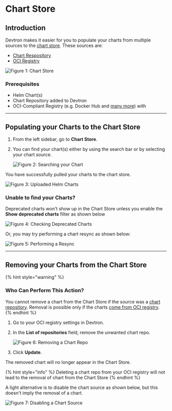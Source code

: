 # Chart Store

## Introduction

Devtron makes it easier for you to populate your charts from multiple sources to the [chart store](../../reference/glossary.md#chart-store). These sources are: 
* [Chart Respository](../global-configurations/chart-repo.md)
* [OCI Registry](../global-configurations/container-registries.md#use-as-chart-repository)

![Figure 1: Chart Store](https://devtron-public-asset.s3.us-east-2.amazonaws.com/images/deploy-chart/overview-of-charts/chart-store-main.jpg)

### Prerequisites 

* Helm Chart(s)
* Chart Repository added to Devtron
* OCI-Compliant Registry (e.g. Docker Hub and [many more](../global-configurations/container-registries.md#supported-registry-providers)) with 

---

## Populating your Charts to the Chart Store

1. From the left sidebar, go to **Chart Store**.

2. You can find your chart(s) either by using the search bar or by selecting your chart source.

    ![Figure 2: Searching your Chart](https://devtron-public-asset.s3.us-east-2.amazonaws.com/images/use-cases/oci-pull/chart-search.jpg)

You have successfully pulled your charts to the chart store.

![Figure 3: Uploaded Helm Charts](https://devtron-public-asset.s3.us-east-2.amazonaws.com/images/use-cases/oci-pull/chart-list.jpg)

### Unable to find your Charts?

Deprecated charts won't show up in the Chart Store unless you enable the **Show deprecated charts** filter as shown below

![Figure 4: Checking Deprecated Charts](https://devtron-public-asset.s3.us-east-2.amazonaws.com/images/use-cases/oci-pull/deprecated.jpg)

Or, you may try performing a chart resync as shown below:

![Figure 5: Performing a Resync](https://devtron-public-asset.s3.us-east-2.amazonaws.com/images/use-cases/oci-pull/chart-sync.jpg)

---


## Removing your Charts from the Chart Store

{% hint style="warning" %}
### Who Can Perform This Action?
You cannot remove a chart from the Chart Store if the source was a [chart repository](../global-configurations/chart-repo.md). Removal is possible only if the charts [come from OCI registry](../global-configurations/container-registries.md#push-helm-packages).
{% endhint %}

1. Go to your OCI registry settings in Devtron.

2. In the **List of repositories** field, remove the unwanted chart repo.

    ![Figure 6: Removing a Chart Repo](https://devtron-public-asset.s3.us-east-2.amazonaws.com/images/use-cases/oci-pull/remove-chart-repo.jpg)

3. Click **Update**.

The removed chart will no longer appear in the Chart Store.

{% hint style="info" %}
Deleting a chart repo from your OCI registry will not lead to the removal of chart from the Chart Store
{% endhint %}

A light alternative is to disable the chart source as shown below, but this doesn't imply the removal of a chart.

![Figure 7: Disabling a Chart Source](https://devtron-public-asset.s3.us-east-2.amazonaws.com/images/deploy-chart/overview-of-charts/disable-chart-source.jpg)